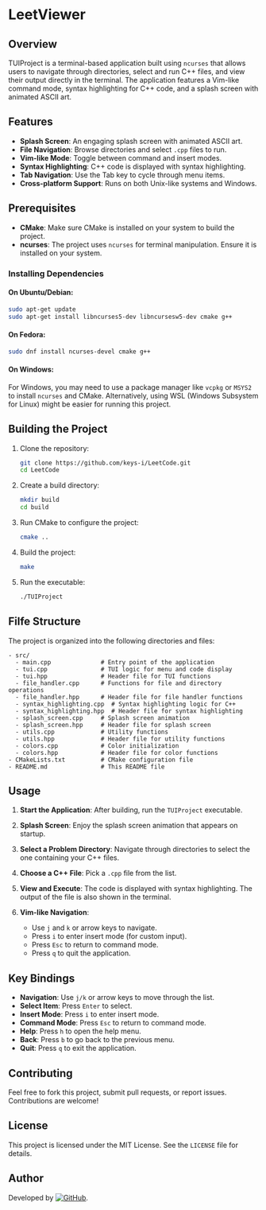 # LeetViewer

## Overview

TUIProject is a terminal-based application built using `ncurses` that allows users to navigate through directories, select and run C++ files, and view their output directly in the terminal. The application features a Vim-like command mode, syntax highlighting for C++ code, and a splash screen with animated ASCII art.

## Features

- **Splash Screen**: An engaging splash screen with animated ASCII art.
- **File Navigation**: Browse directories and select `.cpp` files to run.
- **Vim-like Mode**: Toggle between command and insert modes.
- **Syntax Highlighting**: C++ code is displayed with syntax highlighting.
- **Tab Navigation**: Use the Tab key to cycle through menu items.
- **Cross-platform Support**: Runs on both Unix-like systems and Windows.

## Prerequisites

- **CMake**: Make sure CMake is installed on your system to build the project.
- **ncurses**: The project uses `ncurses` for terminal manipulation. Ensure it is installed on your system.

### Installing Dependencies

#### On Ubuntu/Debian:

```bash
sudo apt-get update
sudo apt-get install libncurses5-dev libncursesw5-dev cmake g++
```

#### On Fedora:

```bash
sudo dnf install ncurses-devel cmake g++
```

#### On Windows:

For Windows, you may need to use a package manager like `vcpkg` or `MSYS2` to install `ncurses` and CMake. Alternatively, using WSL (Windows Subsystem for Linux) might be easier for running this project.

## Building the Project

1. Clone the repository:
   ```bash
   git clone https://github.com/keys-i/LeetCode.git
   cd LeetCode
   ```

2. Create a build directory:
   ```bash
   mkdir build
   cd build
   ```

3. Run CMake to configure the project:
   ```bash
   cmake ..
   ```
4. Build the project:
   ```bash
   make
   ```

5. Run the executable:
   ```bash
   ./TUIProject
   ```

## Filfe Structure

The project is organized into the following directories and files:

```plaintext
- src/
  - main.cpp              # Entry point of the application
  - tui.cpp               # TUI logic for menu and code display
  - tui.hpp               # Header file for TUI functions
  - file_handler.cpp      # Functions for file and directory operations
  - file_handler.hpp      # Header file for file handler functions
  - syntax_highlighting.cpp  # Syntax highlighting logic for C++
  - syntax_highlighting.hpp  # Header file for syntax highlighting
  - splash_screen.cpp     # Splash screen animation
  - splash_screen.hpp     # Header file for splash screen
  - utils.cpp             # Utility functions
  - utils.hpp             # Header file for utility functions
  - colors.cpp            # Color initialization
  - colors.hpp            # Header file for color functions
- CMakeLists.txt          # CMake configuration file
- README.md               # This README file
```

## Usage

1. **Start the Application**: After building, run the `TUIProject` executable.

2. **Splash Screen**: Enjoy the splash screen animation that appears on startup.

3. **Select a Problem Directory**: Navigate through directories to select the one containing your C++ files.

4. **Choose a C++ File**: Pick a `.cpp` file from the list.

5. **View and Execute**: The code is displayed with syntax highlighting. The output of the file is also shown in the terminal.

6. **Vim-like Navigation**:
   - Use `j` and `k` or arrow keys to navigate.
   - Press `i` to enter insert mode (for custom input).
   - Press `Esc` to return to command mode.
   - Press `q` to quit the application.

## Key Bindings

- **Navigation**: Use `j/k` or arrow keys to move through the list.
- **Select Item**: Press `Enter` to select.
- **Insert Mode**: Press `i` to enter insert mode.
- **Command Mode**: Press `Esc` to return to command mode.
- **Help**: Press `h` to open the help menu.
- **Back**: Press `b` to go back to the previous menu.
- **Quit**: Press `q` to exit the application.

## Contributing

Feel free to fork this project, submit pull requests, or report issues. Contributions are welcome!

## License

This project is licensed under the MIT License. See the `LICENSE` file for details.

## Author

Developed by [![GitHub](https://img.shields.io/badge/GitHub-Profile-blue?logo=github)](https://github.com/keys-i).
